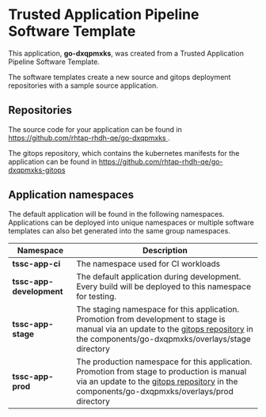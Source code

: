 # Trusted Application Pipeline Software Template

This application, **go-dxqpmxks**, was created from a Trusted Application Pipeline Software Template.

The software templates create a new source and gitops deployment repositories with a sample source application. 

## Repositories

The source code for your application can be found in [https://github.com/rhtap-rhdh-qe/go-dxqpmxks ](https://github.com/rhtap-rhdh-qe/go-dxqpmxks ).
 
The gitops repository, which contains the kubernetes manifests for the application can be found in 
[https://github.com/rhtap-rhdh-qe/go-dxqpmxks-gitops ](https://github.com/rhtap-rhdh-qe/go-dxqpmxks-gitops ) 

## Application namespaces 

The default application will be found in the following namespaces. Applications can be deployed into unique namespaces or multiple software templates can also bet generated into the same group namespaces.  

|  Namespace   |  Description   |  
| -------- | -------- |
| **tssc-app-ci** | The namespace used for CI workloads |
| **tssc-app-development** | The default application during development. Every build will be deployed to this namespace for testing. |
| **tssc-app-stage** | The staging namespace for this application. Promotion from development to stage is manual via an update to the [gitops repository](https://github.com/rhtap-rhdh-qe/go-dxqpmxks-gitops ) in the components/go-dxqpmxks/overlays/stage directory |
| **tssc-app-prod** | The production namespace for this application. Promotion from stage to production is manual via an update to the [gitops repository](https://github.com/rhtap-rhdh-qe/go-dxqpmxks-gitops ) in the components/go-dxqpmxks/overlays/prod directory |